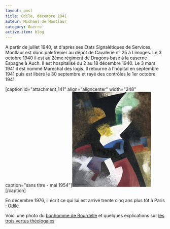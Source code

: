 ```yaml
---
layout: post
title: Odile, décembre 1941
auteur: Michael de Montlaur
category: Guerre
active-item: blog
---
```

A partir de juillet 1940, et d'après ses Etats Signalétiques de Services, Montlaur est donc palefrenier au dépôt de Cavalerie n° 25 à Limoges. Le 3 octobre 1940 il est au 2ème régiment de Dragons basé à la caserne Espagne à Auch. Il est hospitalisé du 2 au 18 décembre 1940. Le 3 mars 1941 il est nommé Maréchal des logis. Il retourne à l'hôpital en septembre 1941 puis est libéré le 30 septembre et rayé des contrôles le 1er octobre 1941.

[caption id="attachment_141" align="aligncenter" width="248" caption="sans titre - mai 1954"]<a href="/photos/wordpress/IMG_0483.jpg"><img class="size-medium wp-image-141 " title="IMG_0483" src="/photos/wordpress/IMG_0483-248x300.jpg" alt="" width="248" height="300" /></a>[/caption]

En décembre 1976, il écrit ce qui lui est arrivé trente cinq ans plus tôt à Paris : <a href="/photos/wordpress/Odile.pdf">Odile</a>

Voici une photo du <a href="http://fr.wikipedia.org/wiki/Fichier:Hercules_the_Archer_by_Emile_Antoine_Bourdelle.jpg">bonhomme de Bourdelle</a> et quelques explications sur <a href="http://fr.wikipedia.org/wiki/Vertus_th%C3%A9ologales">les trois vertus théologales</a>
